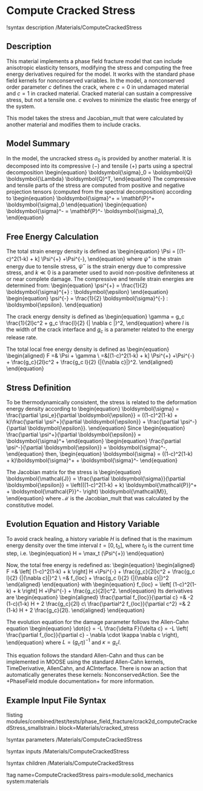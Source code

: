 # Compute Cracked Stress

!syntax description /Materials/ComputeCrackedStress

## Description

This material implements a phase field fracture model that can include anisotropic elasticity tensors, modifying the stress and computing the free energy derivatives required for the model. It works with the standard phase field
kernels for nonconserved variables. In the model, a nonconserved order parameter $c$ defines the
crack, where $c = 0$ in undamaged material and $c = 1$ in cracked material. Cracked material can
sustain a compressive stress, but not a tensile one. $c$ evolves to minimize the elastic free energy
of the system.

This model takes the stress and Jacobian_mult that were calculated by another material and modifies them to include cracks.

## Model Summary

In the model, the uncracked stress $\sigma_0$ is provided by another material. It is decomposed into its compressive $(-)$ and tensile $(+)$ parts using a spectral decomposition
\begin{equation}
\boldsymbol{\sigma}_0 = \boldsymbol{Q} \boldsymbol{\Lambda} \boldsymbol{Q}^T,
\end{equation}
The compressive and tensile parts of the stress are computed from positive and negative projection tensors (computed from the spectral decomposition) according to
\begin{equation}
	\boldsymbol{\sigma}^+ = \mathbf{P}^+ \boldsymbol{\sigma}_0
\end{equation}
\begin{equation}
	\boldsymbol{\sigma}^- = \mathbf{P}^- \boldsymbol{\sigma}_0,
\end{equation}

## Free Energy Calculation

The total strain energy density is defined as
\begin{equation}
\Psi = [(1-c)^2(1-k) + k] \Psi^{+} +\Psi^{-},
\end{equation}
where $\psi^{+}$ is the strain energy due to tensile stress, $\psi^{-}$ is the strain energy due to
compressive stress, and $k \ll 0$ is a parameter used to avoid non-positive definiteness at or near
complete damage. The compressive and tensile strain energies are determined from:
\begin{equation}
\psi^{+} = \frac{1}{2} \boldsymbol{\sigma}^{+} : \boldsymbol{\epsilon}
\end{equation}
\begin{equation}
\psi^{-} = \frac{1}{2} \boldsymbol{\sigma}^{-} : \boldsymbol{\epsilon}.
\end{equation}

The crack energy density is defined as
\begin{equation}
\gamma = g_c \frac{1}{2l}c^2 + g_c \frac{l}{2} {| \nabla c |}^2,
\end{equation}
where $l$ is the width of the crack interface and $g_c$ is a parameter related to the energy release rate.

The total local free energy density is defined as
\begin{equation}
\begin{aligned}
F =& \Psi + \gamma \\
  =&[(1-c)^2(1-k) + k] \Psi^{+} +\Psi^{-} + \frac{g_c}{2l}c^2 + \frac{g_c l}{2} {|{\nabla c}|}^2.
\end{aligned}
\end{equation}

## Stress Definition

To be thermodynamically consistent, the stress is related to the deformation energy density according
to
\begin{equation}
  \boldsymbol{\sigma} = \frac{\partial \psi_e}{\partial \boldsymbol{\epsilon}} = ((1-c)^2(1-k) + k)\frac{\partial \psi^+}{\partial \boldsymbol{\epsilon}} + \frac{\partial \psi^-}{\partial \boldsymbol{\epsilon}}.
\end{equation}
Since
\begin{equation}
	\frac{\partial \psi^+}{\partial \boldsymbol{\epsilon}} = \boldsymbol{\sigma}^+
\end{equation}
\begin{equation}
	\frac{\partial \psi^-}{\partial \boldsymbol{\epsilon}} = \boldsymbol{\sigma}^-,
\end{equation}
then,
\begin{equation}
	\boldsymbol{\sigma} = ((1-c)^2(1-k) + k)\boldsymbol{\sigma}^+ + \boldsymbol{\sigma}^-
\end{equation}

The Jacobian matrix for the stress is
\begin{equation}
  \boldsymbol{\mathcal{J}} = \frac{\partial \boldsymbol{\sigma}}{\partial \boldsymbol{\epsilon}} = \left(((1-c)^2(1-k) + k) \boldsymbol{\mathcal{P}}^+ + \boldsymbol{\mathcal{P}}^- \right) \boldsymbol{\mathcal{M}},
\end{equation}
where $\boldsymbol{\mathcal{M}}$ is the Jacobian_mult that was calculated by the constitutive model.

## Evolution Equation and History Variable

To avoid crack healing, a history variable $H$ is defined that is the maximum energy density over the
time interval $t=[0,t_0]$, where $t_0$ is the current time step, i.e.
\begin{equation}
H = \max_t (\Psi^{+})
\end{equation}

Now, the total free energy is redefined as:
\begin{equation}
\begin{aligned}
F =& \left[ (1-c)^2(1-k) + k \right] H +\Psi^{-} + \frac{g_c}{2l}c^2 + \frac{g_c l}{2} {|{\nabla c}|}^2 \\
  =& f_{loc} + \frac{g_c l}{2} {|{\nabla c}|}^2
\end{aligned}
\end{equation}
with
\begin{equation}
f_{loc} = \left[ (1-c)^2(1-k) + k \right] H +\Psi^{-} + \frac{g_c}{2l}c^2.
\end{equation}
Its derivatives are
\begin{equation}
\begin{aligned}
\frac{\partial f_{loc}}{\partial c} =& -2 (1-c)(1-k) H + 2 \frac{g_c}{2l} c\\
\frac{\partial^2 f_{loc}}{\partial c^2} =& 2 (1-k) H + 2 \frac{g_c}{2l}.
\end{aligned}
\end{equation}

The evolution equation for the damage parameter follows the Allen-Cahn equation
\begin{equation}
\dot{c} = -L \frac{\delta F}{\delta c} = -L \left( \frac{\partial f_{loc}}{\partial c} - \nabla \cdot \kappa \nabla c \right),
\end{equation}
where $L = (g_c \eta)^{-1}$ and $\kappa = g_c l$.

This equation follows the standard Allen-Cahn and thus can be implemented in MOOSE using the standard
Allen-Cahn kernels, TimeDerivative, AllenCahn, and ACInterface. There is now an action that automatically generates these kernels:
NonconservedAction. See the +PhaseField module documentation+ for more information.

## Example Input File Syntax

!listing modules/combined/test/tests/phase_field_fracture/crack2d_computeCrackedStress_smallstrain.i
         block=Materials/cracked_stress

!syntax parameters /Materials/ComputeCrackedStress

!syntax inputs /Materials/ComputeCrackedStress

!syntax children /Materials/ComputeCrackedStress

!tag name=ComputeCrackedStress pairs=module:solid_mechanics system:materials
